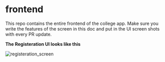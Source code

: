 # frontend

This repo contains the entire frontend of the college app. Make sure you write the features of the screen in this doc and put in the UI screen shots with every PR update.

**The Registeration UI looks like this**


![registeration_screen](https://user-images.githubusercontent.com/47416981/95881913-b81b8980-0d96-11eb-856d-fb599cbd19a3.jpg)

